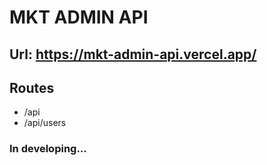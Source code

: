 # MKT ADMIN API

## Url: https://mkt-admin-api.vercel.app/

## Routes

* /api
* /api/users

### In developing...
